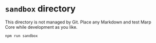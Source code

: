 # `sandbox` directory

This directory is not managed by Git. Place any Markdown and test Marp Core while development as you like.

```bash
npm run sandbox
```

<!-- NOTE: Should not edit README.md. -->
